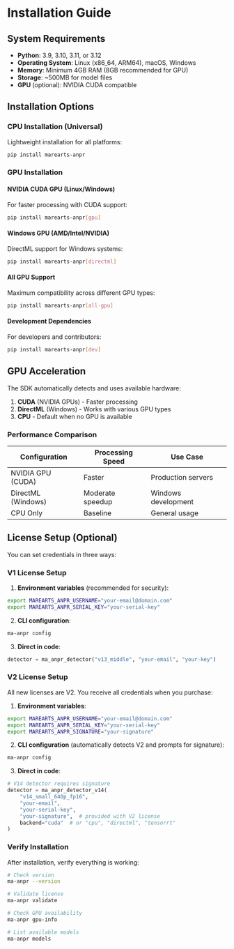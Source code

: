 # Installation Guide

## System Requirements

- **Python**: 3.9, 3.10, 3.11, or 3.12
- **Operating System**: Linux (x86_64, ARM64), macOS, Windows
- **Memory**: Minimum 4GB RAM (8GB recommended for GPU)
- **Storage**: ~500MB for model files
- **GPU** (optional): NVIDIA CUDA compatible

## Installation Options

### CPU Installation (Universal)

Lightweight installation for all platforms:

```bash
pip install marearts-anpr
```

### GPU Installation

#### NVIDIA CUDA GPU (Linux/Windows)
For faster processing with CUDA support:

```bash
pip install marearts-anpr[gpu]
```

#### Windows GPU (AMD/Intel/NVIDIA)
DirectML support for Windows systems:

```bash
pip install marearts-anpr[directml]
```

#### All GPU Support
Maximum compatibility across different GPU types:

```bash
pip install marearts-anpr[all-gpu]
```

#### Development Dependencies
For developers and contributors:

```bash
pip install marearts-anpr[dev]
```

## GPU Acceleration

The SDK automatically detects and uses available hardware:

1. **CUDA** (NVIDIA GPUs) - Faster processing
2. **DirectML** (Windows) - Works with various GPU types
3. **CPU** - Default when no GPU is available

### Performance Comparison

| Configuration | Processing Speed | Use Case |
|--------------|------------------|----------|
| NVIDIA GPU (CUDA) | Faster | Production servers |
| DirectML (Windows) | Moderate speedup | Windows development |
| CPU Only | Baseline | General usage |

## License Setup (Optional)

You can set credentials in three ways:

### V1 License Setup
1. **Environment variables** (recommended for security):
```bash
export MAREARTS_ANPR_USERNAME="your-email@domain.com"
export MAREARTS_ANPR_SERIAL_KEY="your-serial-key"
```

2. **CLI configuration**:
```bash
ma-anpr config
```

3. **Direct in code**:
```python
detector = ma_anpr_detector("v13_middle", "your-email", "your-key")
```

### V2 License Setup
All new licenses are V2. You receive all credentials when you purchase:

1. **Environment variables**:
```bash
export MAREARTS_ANPR_USERNAME="your-email@domain.com"
export MAREARTS_ANPR_SERIAL_KEY="your-serial-key"
export MAREARTS_ANPR_SIGNATURE="your-signature"
```

2. **CLI configuration** (automatically detects V2 and prompts for signature):
```bash
ma-anpr config
```

3. **Direct in code**:
```python
# V14 detector requires signature
detector = ma_anpr_detector_v14(
    "v14_small_640p_fp16", 
    "your-email", 
    "your-serial-key",
    "your-signature",  # provided with V2 license
    backend="cuda"  # or "cpu", "directml", "tensorrt"
)
```

### Verify Installation

After installation, verify everything is working:

```bash
# Check version
ma-anpr --version

# Validate license
ma-anpr validate

# Check GPU availability
ma-anpr gpu-info

# List available models
ma-anpr models
```
